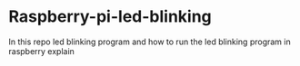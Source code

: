# Raspberry-pi-led-blinking
In this repo led blinking program and how to run the led blinking program in raspberry explain
